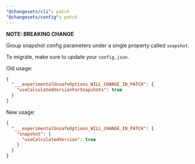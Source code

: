 ```yaml
---
"@changesets/cli": patch
"@changesets/config": patch
---
```


**NOTE: BREAKING CHANGE**

Group snapshot config parameters under a single property called `snapshot`.

To migrate, make sure to update your `config.json`.

Old usage:

```json
{
  "___experimentalUnsafeOptions_WILL_CHANGE_IN_PATCH": {
    "useCalculatedVersionForSnapshots": true
  }
}
```

New usage:

```json
{
  "___experimentalUnsafeOptions_WILL_CHANGE_IN_PATCH": {
    "snapshot": {
      "useCalculatedVersion": true
    }
  }
}
```
